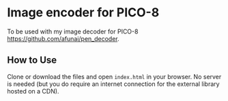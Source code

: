# Image encoder for PICO-8

To be used with my image decoder for PICO-8 <https://github.com/afunai/pen_decoder>.

## How to Use

Clone or download the files and open `index.html` in your browser. No server is needed (but you do require an internet connection for the external library hosted on a CDN).
